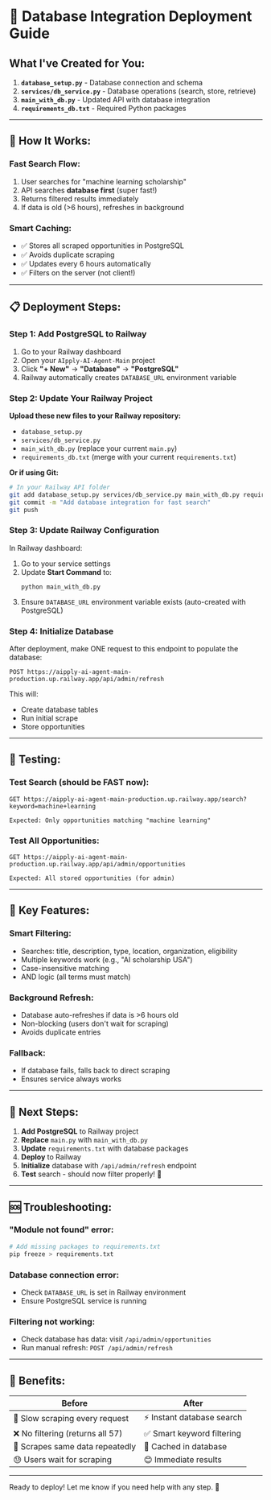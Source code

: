 # 🚀 Database Integration Deployment Guide

## What I've Created for You:

1. **`database_setup.py`** - Database connection and schema
2. **`services/db_service.py`** - Database operations (search, store, retrieve)
3. **`main_with_db.py`** - Updated API with database integration
4. **`requirements_db.txt`** - Required Python packages

---

## 🎯 How It Works:

### Fast Search Flow:
1. User searches for "machine learning scholarship"
2. API searches **database first** (super fast!)
3. Returns filtered results immediately
4. If data is old (>6 hours), refreshes in background

### Smart Caching:
- ✅ Stores all scraped opportunities in PostgreSQL
- ✅ Avoids duplicate scraping
- ✅ Updates every 6 hours automatically
- ✅ Filters on the server (not client!)

---

## 📋 Deployment Steps:

### Step 1: Add PostgreSQL to Railway

1. Go to your Railway dashboard
2. Open your `AIpply-AI-Agent-Main` project
3. Click **"+ New"** → **"Database"** → **"PostgreSQL"**
4. Railway automatically creates `DATABASE_URL` environment variable

### Step 2: Update Your Railway Project

**Upload these new files to your Railway repository:**
- `database_setup.py`
- `services/db_service.py`
- `main_with_db.py` (replace your current `main.py`)
- `requirements_db.txt` (merge with your current `requirements.txt`)

**Or if using Git:**
```bash
# In your Railway API folder
git add database_setup.py services/db_service.py main_with_db.py requirements_db.txt
git commit -m "Add database integration for fast search"
git push
```

### Step 3: Update Railway Configuration

In Railway dashboard:
1. Go to your service settings
2. Update **Start Command** to:
   ```
   python main_with_db.py
   ```
3. Ensure `DATABASE_URL` environment variable exists (auto-created with PostgreSQL)

### Step 4: Initialize Database

After deployment, make ONE request to this endpoint to populate the database:
```
POST https://aipply-ai-agent-main-production.up.railway.app/api/admin/refresh
```

This will:
- Create database tables
- Run initial scrape
- Store opportunities

---

## 🧪 Testing:

### Test Search (should be FAST now):
```
GET https://aipply-ai-agent-main-production.up.railway.app/search?keyword=machine+learning

Expected: Only opportunities matching "machine learning"
```

### Test All Opportunities:
```
GET https://aipply-ai-agent-main-production.up.railway.app/api/admin/opportunities

Expected: All stored opportunities (for admin)
```

---

## 🔧 Key Features:

### Smart Filtering:
- Searches: title, description, type, location, organization, eligibility
- Multiple keywords work (e.g., "AI scholarship USA")
- Case-insensitive matching
- AND logic (all terms must match)

### Background Refresh:
- Database auto-refreshes if data is >6 hours old
- Non-blocking (users don't wait for scraping)
- Avoids duplicate entries

### Fallback:
- If database fails, falls back to direct scraping
- Ensures service always works

---

## 📝 Next Steps:

1. **Add PostgreSQL** to Railway project
2. **Replace** `main.py` with `main_with_db.py`
3. **Update** `requirements.txt` with database packages
4. **Deploy** to Railway
5. **Initialize** database with `/api/admin/refresh` endpoint
6. **Test** search - should now filter properly! 🎉

---

## 🆘 Troubleshooting:

### "Module not found" error:
```bash
# Add missing packages to requirements.txt
pip freeze > requirements.txt
```

### Database connection error:
- Check `DATABASE_URL` is set in Railway environment
- Ensure PostgreSQL service is running

### Filtering not working:
- Check database has data: visit `/api/admin/opportunities`
- Run manual refresh: `POST /api/admin/refresh`

---

## 🎊 Benefits:

| Before | After |
|--------|-------|
| 🐌 Slow scraping every request | ⚡ Instant database search |
| ❌ No filtering (returns all 57) | ✅ Smart keyword filtering |
| 🔄 Scrapes same data repeatedly | 💾 Cached in database |
| 😓 Users wait for scraping | 😊 Immediate results |

---

Ready to deploy! Let me know if you need help with any step. 🚀

